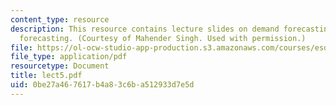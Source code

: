 ```yaml
---
content_type: resource
description: This resource contains lecture slides on demand forecasting and new product
  forecasting. (Courtesy of Mahender Singh. Used with permission.)
file: https://ol-ocw-studio-app-production.s3.amazonaws.com/courses/esd-260j-logistics-systems-fall-2006/0be27a467617b4a83c6ba512933d7e5d_lect5.pdf
file_type: application/pdf
resourcetype: Document
title: lect5.pdf
uid: 0be27a46-7617-b4a8-3c6b-a512933d7e5d
---
```

